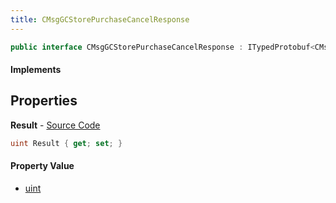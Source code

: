 ```yaml
---
title: CMsgGCStorePurchaseCancelResponse
---
```


```csharp
public interface CMsgGCStorePurchaseCancelResponse : ITypedProtobuf<CMsgGCStorePurchaseCancelResponse>, INativeHandle
```

#### Implements

## Properties

**Result** - [Source Code](https://github.com/swiftly-solution/swiftlys2/blob/master/managed/src/SwiftlyS2.Generated/Protobufs/Interfaces/CMsgGCStorePurchaseCancelResponse.cs#L13)

```csharp
uint Result { get; set; }
```

#### Property Value

- [uint](https://learn.microsoft.com/dotnet/api/system.uint32)

